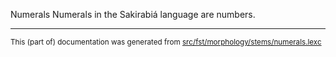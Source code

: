 Numerals
Numerals in the Sakirabiá language are numbers.

* * *

<small>This (part of) documentation was generated from [src/fst/morphology/stems/numerals.lexc](https://github.com/giellalt/lang-skf/blob/main/src/fst/morphology/stems/numerals.lexc)</small>
